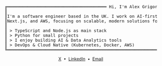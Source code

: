 <pre style="font-family:'Geist Mono', Menlo, 'DejaVu Sans Mono', Consolas, 'Courier New', monospace">
╔═══════════════════════════════════════ Hi, I'm Alex Grigoras ══════════════════════════════════════╗
║                                                                                                    ║
║I'm a software engineer based in the UK. I work on AI-first dev tools and web apps using TypeScript,║
║Next.js, and AWS, focusing on scalable, modern solutions for developers and startups.               ║
║																									 ║
║ > TypeScript and Node.js as main stack															 ║
║ > Python for small projects																		 ║
║ > I enjoy building AI & Data Analytics tools														 ║
║ > DevOps & Cloud Native (Kubernetes, Docker, AWS)													 ║
╚════════════════════════════════════════════════════════════════════════════════════════════════════╝
</pre>
<p align="center">
  <a href="https://x.com/alexg_sh" target="_blank" rel="noopener noreferrer">X</a> &nbsp;•&nbsp;
  <a href="https://linkedin.com/in/alexgshh" target="_blank" rel="noopener noreferrer">LinkedIn</a> &nbsp;•&nbsp;
  <a href="mailto:me@alexg.sh">Email</a>
</p>
